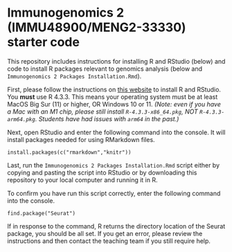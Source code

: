 # Immunogenomics 2 (IMMU48900/MENG2-33330) starter code

This repository includes instructions for installing R and RStudio (below) and code to install R packages relevant to genomics analysis (below and `Immunogenomics 2 Packages Installation.Rmd`).

First, please follow the instructions on [this website](https://rstudio-education.github.io/hopr/starting.html) to install R and RStudio. You **must** use R 4.3.3. This means your operating system must be at least MacOS Big Sur (11) or higher, OR Windows 10 or 11. *(Note: even if you have a Mac with an M1 chip, please still install `R-4.3.3-x86_64.pkg`, NOT `R-4.3.3-arm64.pkg`. Students have had issues with `arm64` in the past.)*

Next, open RStudio and enter the following command into the console. It will install packages needed for using RMarkdown files.

```
install.packages(c("rmarkdown","knitr"))
```

Last, run the `Immunogenomics 2 Packages Installation.Rmd` script either by copying and pasting the script into RStudio or by downloading this repository to your local computer and running it in R. 

To confirm you have run this script correctly, enter the following command into the console. 

```
find.package("Seurat")
```

If in response to the command, R returns the directory location of the Seurat package, you should be all set. If you get an error, please review the instructions and then contact the teaching team if you still require help. 
